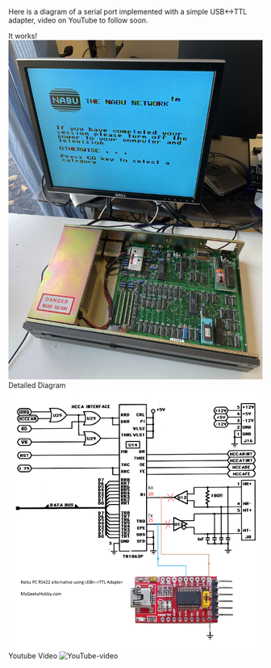 Here is a diagram of a serial port implemented with a simple USB<->TTL adapter, video on YouTube to follow soon.

It works!
![NABU-Online](https://github.com/Kris-Sekula/NABU/blob/main/RS422Alternative/NABU_online.jpg)
Detailed Diagram
![USB-serial-Adapter](https://github.com/Kris-Sekula/NABU/blob/main/RS422Alternative/USB_interface.png)
Youtube Video
![YouTube-video](https://youtu.be/NxW2GOw5Mqk)




